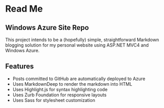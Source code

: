 ﻿# Read Me

## Windows Azure Site Repo

This project intends to be a (hopefully) simple, straightforward Markdown blogging solution for my personal website using ASP.NET MVC4 and Windows Azure.

## Features

- Posts committed to GitHub are automatically deployed to Azure
- Uses MarkdownDeep to render the markdown into HTML
- Uses Highlight.js for syntax highlighting code
- Uses Zurb Foundation for responsive layouts
- Uses Sass for stylesheet customization